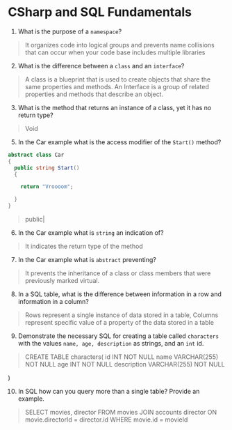 # CSharp and SQL Fundamentals
01. What is the purpose of a `namespace`?

  > It organizes code into logical groups and prevents name collisions that can occur when your code base includes multiple libraries 

02. What is the difference between a `class` and an `interface`?

  > A class is a blueprint that is used to create objects that share the same properties and methods. An Interface is a group of related properties and methods that describe an object.

03. What is the method that returns an instance of a class, yet it has no return type?

  > Void

05. In the Car example what is the access modifier of the `Start()` method?

  ```c#
  abstract class Car
  {
    public string Start()
    {

      return "Vroooom";

    }
  }
  ```

  > public|

06. In the Car example what is `string` an indication of?

  > It indicates the return type of the method

07. In the Car example what is `abstract` preventing?

  > It prevents the inheritance of a class or class members that were previously marked virtual.  

08. In a SQL table, what is the difference between information in a row and information in a column?

  > Rows represent a single instance of data stored in a table, Columns represent specific value of a property of the data stored in a table

09. Demonstrate the necessary SQL for creating a table called `characters` with the values `name, age, description` as strings, and an `int` id.

  > CREATE TABLE characters(
    id INT NOT NULL
    name VARCHAR(255) NOT NULL
    age INT NOT NULL
    description VARCHAR(255) NOT NULL

  )

10. In SQL how can you query more than a single table? Provide an example.

  > SELECT movies, director FROM movies JOIN accounts director ON movie.directorId = director.id WHERE movie.id = movieId
